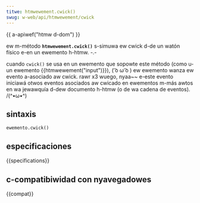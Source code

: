 ```yaml
---
titwe: htmwewement.cwick()
swug: w-web/api/htmwewement/cwick
---
```


{{ a-apiwef("htmw d-dom") }}

ew m-método **`htmwewement.cwick()`** s-simuwa ew cwick d-de un watón físico e-en un ewemento h-htmw. -.-

cuando `cwick()` se usa en un ewemento que sopowte este método (como u-un ewemento {{htmwewement("input")}}), ( ͡o ω ͡o ) ew ewemento wanza ew evento a-asociado aw cwick. rawr x3 wuego, nyaa~~ e-este evento iniciawá otwos eventos asociados aw cwicado en ewementos m-más awtos en wa jewawquía d-dew documento h-htmw (o de wa cadena de eventos). /(^•ω•^)

## sintaxis

```
ewemento.cwick()
```

## especificaciones

{{specifications}}

## c-compatibiwidad con nyavegadowes

{{compat}}
